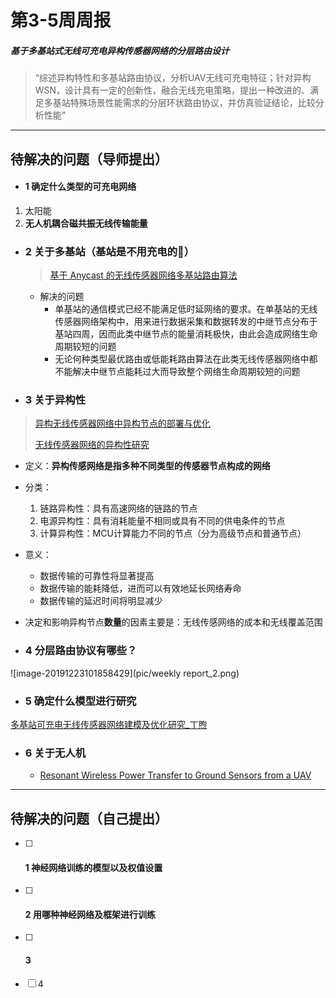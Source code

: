 # 第3-5周周报

##### 基于多基站式无线可充电异构传感器网络的分层路由设计

> “综述异构特性和多基站路由协议，分析UAV无线可充电特征；针对异构WSN，设计具有一定的创新性，融合无线充电策略，提出一种改进的、满足多基站特殊场景性能需求的分层环状路由协议，并仿真验证结论，比较分析性能”

---

## 待解决的问题（导师提出）



- #### 1 确定什么类型的可充电网络

1. 太阳能
2. **无人机耦合磁共振无线传输能量**



- ### 2 关于多基站（基站是不用充电的🤣）
  
  > [基于 Anycast 的无线传感器网络多基站路由算法]( [https://github.com/HenryChen1/Graduation-design-of-Wireless-sensor-network/blob/master/reference/%E5%9F%BA%E4%BA%8EAnycast%E7%9A%84%E6%97%A0%E7%BA%BF%E4%BC%A0%E6%84%9F%E5%99%A8%E7%BD%91%E7%BB%9C%E5%A4%9A%E5%9F%BA%E7%AB%99%E8%B7%AF%E7%94%B1%E7%AE%97%E6%B3%95_%E6%9E%97%E6%B5%B7%E5%B3%B0.pdf](https://github.com/HenryChen1/Graduation-design-of-Wireless-sensor-network/blob/master/reference/基于Anycast的无线传感器网络多基站路由算法_林海峰.pdf) )
  
  - 解决的问题
    - 单基站的通信模式已经不能满足低时延网络的要求。在单基站的无线传感器网络架构中，用来进行数据采集和数据转发的中继节点分布于基站四周，因而此类中继节点的能量消耗极快，由此会造成网络生命周期较短的问题
    - 无论何种类型最优路由或低能耗路由算法在此类无线传感器网络中都不能解决中继节点能耗过大而导致整个网络生命周期较短的问题



- ### 3 关于异构性

> [异构无线传感器网络中异构节点的部署与优化]([https://github.com/HenryChen1/Graduation-design-of-Wireless-sensor-network/blob/master/reference/%E5%BC%82%E6%9E%84%E6%97%A0%E7%BA%BF%E4%BC%A0%E6%84%9F%E5%99%A8%E7%BD%91%E7%BB%9C%E4%B8%AD%E5%BC%82%E6%9E%84%E8%8A%82%E7%82%B9%E7%9A%84%E9%83%A8%E7%BD%B2%E4%B8%8E%E4%BC%98%E5%8C%96.pdf](https://github.com/HenryChen1/Graduation-design-of-Wireless-sensor-network/blob/master/reference/异构无线传感器网络中异构节点的部署与优化.pdf))
>
> [无线传感器网络的异构性研究]([https://github.com/HenryChen1/Graduation-design-of-Wireless-sensor-network/blob/master/reference/%E6%97%A0%E7%BA%BF%E4%BC%A0%E6%84%9F%E5%99%A8%E7%BD%91%E7%BB%9C%E7%9A%84%E5%BC%82%E6%9E%84%E6%80%A7%E7%A0%94%E7%A9%B6.pdf](https://github.com/HenryChen1/Graduation-design-of-Wireless-sensor-network/blob/master/reference/无线传感器网络的异构性研究.pdf))

- 定义：**异构传感网络是指多种不同类型的传感器节点构成的网络**
- 分类：
  1. 链路异构性：具有高速网络的链路的节点
  2. 电源异构性：具有消耗能量不相同或具有不同的供电条件的节点
  3. 计算异构性：MCU计算能力不同的节点（分为高级节点和普通节点）

- 意义：
  - 数据传输的可靠性将显著提高
  - 数据传输的能耗降低，进而可以有效地延长网络寿命
  - 数据传输的延迟时间将明显减少

- 决定和影响异构节点**数量**的因素主要是：无线传感网络的成本和无线覆盖范围



- ### 4 分层路由协议有哪些？

![image-20191223101858429](pic/weekly report_2.png)



- ### 5 确定什么模型进行研究

[多基站可充电无线传感器网络建模及优化研究_丁煦]([https://github.com/HenryChen1/Graduation-design-of-Wireless-sensor-network/blob/master/reference/%E5%A4%9A%E5%9F%BA%E7%AB%99%E5%8F%AF%E5%85%85%E7%94%B5%E6%97%A0%E7%BA%BF%E4%BC%A0%E6%84%9F%E5%99%A8%E7%BD%91%E7%BB%9C%E5%BB%BA%E6%A8%A1%E5%8F%8A%E4%BC%98%E5%8C%96%E7%A0%94%E7%A9%B6_%E4%B8%81%E7%85%A6.pdf](https://github.com/HenryChen1/Graduation-design-of-Wireless-sensor-network/blob/master/reference/多基站可充电无线传感器网络建模及优化研究_丁煦.pdf))



- ### 6 关于无人机
  
  - [Resonant Wireless Power Transfer to Ground Sensors from a UAV]()



---



## 待解决的问题（自己提出）

- [ ] #### 1 神经网络训练的模型以及权值设置
- [ ] #### 2 用哪种神经网络及框架进行训练
- [ ] #### 3 
- [ ] 4 